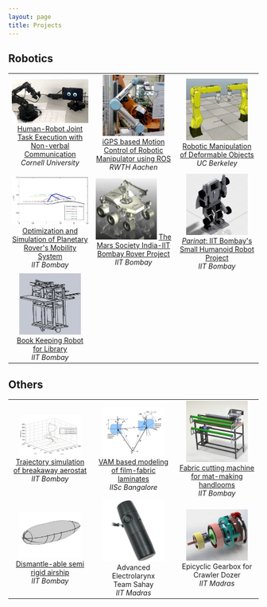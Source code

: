 ```yaml
---
layout: page
title: Projects
---
```

## Robotics
<table>
<tr>
<td width="30%" align="center">
<img src="/project_images/hri_2017.jpg" style="width:100%;">
<a href="/projects/hri"> Human-Robot Joint Task Execution with Non-verbal Communication </a>
<br> <em>Cornell University</em>
</td>

<td width="30%" align="center">
<img src="/project_images/ur5.jpg" style="width:80%;">
<a href="/projects/MTP"> iGPS based Motion Control of Robotic Manipulator using ROS </a>
<br> <em>RWTH Aachen</em>
</td>

<td width="30%" align="center">
<img src="/project_images/LRmate200iD.jpg" style="width:80%;">
<a href="/projects/UCB">Robotic Manipulation of Deformable Objects</a>
<br><em>UC Berkeley</em>
</td>

</tr>
<tr>

<td width="30%" align="center">
<img src="/project_images/rockerbogie.jpg" style="width:100%;">
<a href="/projects/BTP">Optimization and Simulation of Planetary Rover's Mobility System</a>
<br><em>IIT Bombay</em>
</td>

<td width="30%" align="center">
<img src="/project_images/msi.jpg" style="width:80%;">
<a href="/projects/MSI"> The Mars Society India-IIT Bombay Rover Project </a>
<br> <em>IIT Bombay</em>
</td>

<td width="30%" align="center">
<img src="/project_images/parinat2.jpg" style="width:80%;">
<a href="/projects/Parinat"> <em>Parinat</em>: IIT Bombay's Small Humanoid Robot Project </a>
<br><em>IIT Bombay</em>
</td>
</tr>
<tr>
<td width="30%" align="center">
<img src="/project_images/bkb1.jpg" style="width:80%;">
<a href="/projects/BKB">Book Keeping Robot for Library</a>
<br><em>IIT Bombay</em></td>

</tr>
</table>

## Others
<table>
<tr>
<td width="30%" align="center">
<img src="/project_images/breakaway.jpg" style="width:80%;">
<a href="/projects/breakaway">Trajectory simulation of breakaway aerostat</a>
<br><em>IIT Bombay</em></td>
<td width="30%" align="center">
<img src="/project_images/vam.jpg" style="width:80%;">
<a href="/projects/vam">VAM based modeling of film-fabric laminates</a>
<br> <em>IISc Bangalore</em></td>
<td width="30%" align="center">
<img src="/project_images/fabric.jpg" style="width:80%;">
<a href="/projects/fabric">Fabric cutting machine for mat-making handlooms</a>
<br><em>IIT Bombay</em></td>
</tr>
<tr>
<td width="30%" align="center">
<img src="/project_images/semirigid.jpg" style="width:80%;">
<a href="/projects/semirigid">Dismantle-able semi rigid airship</a>
<br> <em>IIT Bombay</em></td>
<td width="30%" align="center">
<img src="/project_images/electrolarynx.jpg" style="width:80%;">
Advanced Electrolarynx
<br> Team Sahay
<br><em>IIT Madras</em></td>
<td width="30%" align="center">
<img src="/project_images/epicyclic.jpg" style="width:80%;">
Epicyclic Gearbox for Crawler Dozer
<br><em>IIT Madras</em></td>
</tr>
</table>

